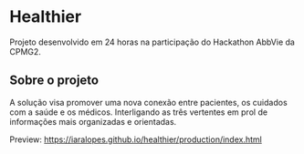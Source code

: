 # Healthier
Projeto desenvolvido em 24 horas na participação do Hackathon AbbVie da CPMG2. 

Sobre o projeto
-----
A solução visa promover uma nova conexão entre pacientes, os cuidados com a saúde e os médicos. Interligando as três vertentes em prol de informações mais organizadas e orientadas.

Preview: https://iaralopes.github.io/healthier/production/index.html
